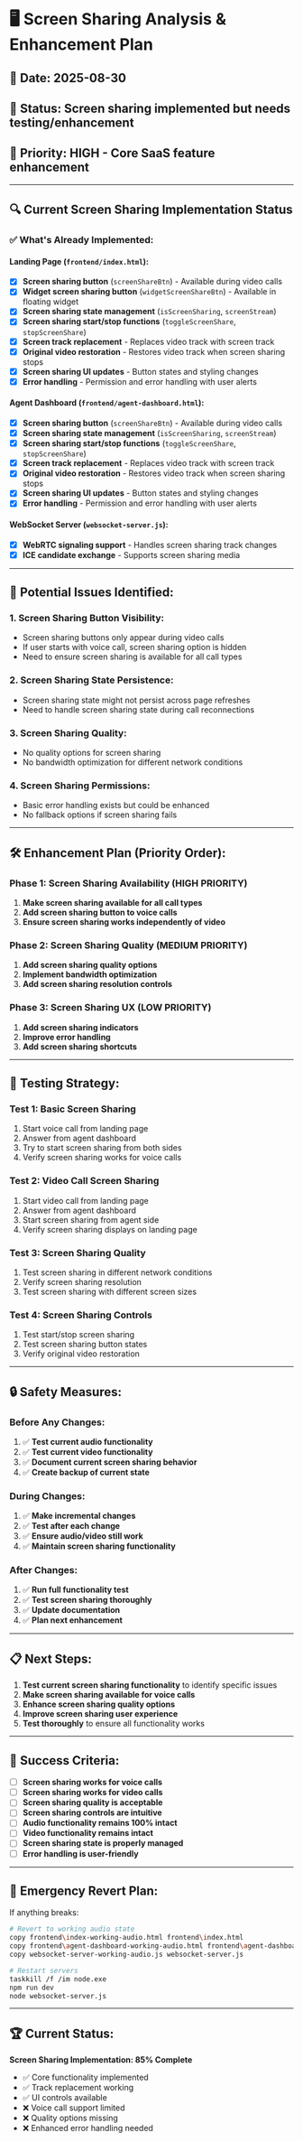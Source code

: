 # 🖥️ Screen Sharing Analysis & Enhancement Plan

## 📅 **Date:** 2025-08-30
## 🎯 **Status:** Screen sharing implemented but needs testing/enhancement
## 🚨 **Priority:** HIGH - Core SaaS feature enhancement

---

## 🔍 **Current Screen Sharing Implementation Status**

### **✅ What's Already Implemented:**

#### **Landing Page (`frontend/index.html`):**
- [x] **Screen sharing button** (`screenShareBtn`) - Available during video calls
- [x] **Widget screen sharing button** (`widgetScreenShareBtn`) - Available in floating widget
- [x] **Screen sharing state management** (`isScreenSharing`, `screenStream`)
- [x] **Screen sharing start/stop functions** (`toggleScreenShare`, `stopScreenShare`)
- [x] **Screen track replacement** - Replaces video track with screen track
- [x] **Original video restoration** - Restores video track when screen sharing stops
- [x] **Screen sharing UI updates** - Button states and styling changes
- [x] **Error handling** - Permission and error handling with user alerts

#### **Agent Dashboard (`frontend/agent-dashboard.html`):**
- [x] **Screen sharing button** (`screenShareBtn`) - Available during video calls
- [x] **Screen sharing state management** (`isScreenSharing`, `screenStream`)
- [x] **Screen sharing start/stop functions** (`toggleScreenShare`, `stopScreenShare`)
- [x] **Screen track replacement** - Replaces video track with screen track
- [x] **Original video restoration** - Restores video track when screen sharing stops
- [x] **Screen sharing UI updates** - Button states and styling changes
- [x] **Error handling** - Permission and error handling with user alerts

#### **WebSocket Server (`websocket-server.js`):**
- [x] **WebRTC signaling support** - Handles screen sharing track changes
- [x] **ICE candidate exchange** - Supports screen sharing media

---

## 🚨 **Potential Issues Identified:**

### **1. Screen Sharing Button Visibility:**
- Screen sharing buttons only appear during video calls
- If user starts with voice call, screen sharing option is hidden
- Need to ensure screen sharing is available for all call types

### **2. Screen Sharing State Persistence:**
- Screen sharing state might not persist across page refreshes
- Need to handle screen sharing state during call reconnections

### **3. Screen Sharing Quality:**
- No quality options for screen sharing
- No bandwidth optimization for different network conditions

### **4. Screen Sharing Permissions:**
- Basic error handling exists but could be enhanced
- No fallback options if screen sharing fails

---

## 🛠️ **Enhancement Plan (Priority Order):**

### **Phase 1: Screen Sharing Availability (HIGH PRIORITY)**
1. **Make screen sharing available for all call types**
2. **Add screen sharing button to voice calls**
3. **Ensure screen sharing works independently of video**

### **Phase 2: Screen Sharing Quality (MEDIUM PRIORITY)**
1. **Add screen sharing quality options**
2. **Implement bandwidth optimization**
3. **Add screen sharing resolution controls**

### **Phase 3: Screen Sharing UX (LOW PRIORITY)**
1. **Add screen sharing indicators**
2. **Improve error handling**
3. **Add screen sharing shortcuts**

---

## 🧪 **Testing Strategy:**

### **Test 1: Basic Screen Sharing**
1. Start voice call from landing page
2. Answer from agent dashboard
3. Try to start screen sharing from both sides
4. Verify screen sharing works for voice calls

### **Test 2: Video Call Screen Sharing**
1. Start video call from landing page
2. Answer from agent dashboard
3. Start screen sharing from agent side
4. Verify screen sharing displays on landing page

### **Test 3: Screen Sharing Quality**
1. Test screen sharing in different network conditions
2. Verify screen sharing resolution
3. Test screen sharing with different screen sizes

### **Test 4: Screen Sharing Controls**
1. Test start/stop screen sharing
2. Test screen sharing button states
3. Verify original video restoration

---

## 🔒 **Safety Measures:**

### **Before Any Changes:**
1. ✅ **Test current audio functionality**
2. ✅ **Test current video functionality**
3. ✅ **Document current screen sharing behavior**
4. ✅ **Create backup of current state**

### **During Changes:**
1. ✅ **Make incremental changes**
2. ✅ **Test after each change**
3. ✅ **Ensure audio/video still work**
4. ✅ **Maintain screen sharing functionality**

### **After Changes:**
1. ✅ **Run full functionality test**
2. ✅ **Test screen sharing thoroughly**
3. ✅ **Update documentation**
4. ✅ **Plan next enhancement**

---

## 📋 **Next Steps:**

1. **Test current screen sharing functionality** to identify specific issues
2. **Make screen sharing available for voice calls**
3. **Enhance screen sharing quality options**
4. **Improve screen sharing user experience**
5. **Test thoroughly** to ensure all functionality works

---

## 🎯 **Success Criteria:**

- [ ] **Screen sharing works for voice calls**
- [ ] **Screen sharing works for video calls**
- [ ] **Screen sharing quality is acceptable**
- [ ] **Screen sharing controls are intuitive**
- [ ] **Audio functionality remains 100% intact**
- [ ] **Video functionality remains intact**
- [ ] **Screen sharing state is properly managed**
- [ ] **Error handling is user-friendly**

---

## 🚨 **Emergency Revert Plan:**

If anything breaks:
```bash
# Revert to working audio state
copy frontend\index-working-audio.html frontend\index.html
copy frontend\agent-dashboard-working-audio.html frontend\agent-dashboard.html
copy websocket-server-working-audio.js websocket-server.js

# Restart servers
taskkill /f /im node.exe
npm run dev
node websocket-server.js
```

---

## 🏆 **Current Status:**

**Screen Sharing Implementation: 85% Complete**
- ✅ Core functionality implemented
- ✅ Track replacement working
- ✅ UI controls available
- ❌ Voice call support limited
- ❌ Quality options missing
- ❌ Enhanced error handling needed
